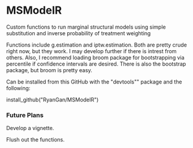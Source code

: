 # MSModelR

Custom functions to run marginal structural models using simple substitution and inverse probability of treatment weighting 

Functions include g.estimation and iptw.estimation. Both are pretty crude right now, but they work. I may develop further if there is intrest from others. Also, I recommend loading broom package for bootstrapping via percentile if confidence intervals are desired. There is also the bootstrap package, but broom is pretty easy.

Can be installed from this GitHub with the "devtools"" package and the following:

install_github("RyanGan/MSModelR")

### Future Plans

Develop a vignette.

Flush out the functions. 

